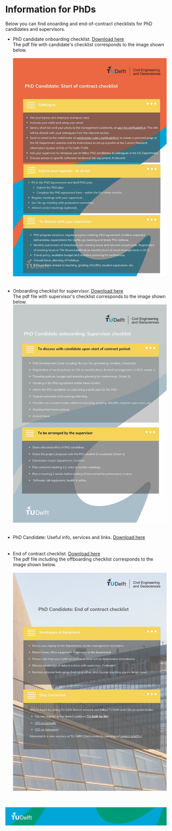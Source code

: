 # Information for PhDs 

Below you can find onoarding and end-of-contract checklists for PhD candidates and supervisors.

- PhD candidate onboarding checklist. [Download here](./Appendices/candidate_checklist.pdf)   <br>
  The pdf file with candidate's checklist corresponds to the image shown below.  <br>
  <br>
  ![](./Appendices/candidate_checklist.jpg)
  <br>
  <br>
  <br>
- Onboarding checklist for supervisor. [Download here](./Appendices/supervisor_checklist.pdf)   <br>
  The pdf file with supervisor's checklist corresponds to the image shown below.
  <br>
  ![](./Appendices/supervisor_checklist.jpg)
  <!-- Note: this file is also referenced in the hiring of PhD/Postdocs, step 4.2 -->
  <br>
  <br>
  <br>
- PhD Candidate: Useful info, services and links. [Download here](./Appendices/phd_useful_info.pdf)
  <br>
  <br>
  <br>
- End of contract checklist. [Download here](./Appendices/offboarding_checklist.pdf)   <br>
  The pdf file including the offboarding checklist corresponds to the image shown below. <br>
  <br>
  ![](./Appendices/offboarding_checklist.jpg)
  <br>
  <br> 
  <br>

![footer](../../figures/footer-tudelft.jpg)

